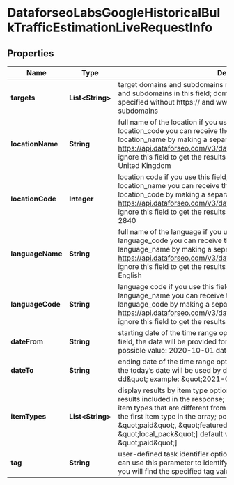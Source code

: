 

# DataforseoLabsGoogleHistoricalBulkTrafficEstimationLiveRequestInfo


## Properties

| Name | Type | Description | Notes |
|------------ | ------------- | ------------- | -------------|
|**targets** | **List&lt;String&gt;** | target domains and subdomains required field you can specify domains and subdomains in this field; domains and subdomains should be specified without https:// and www.; you can set up to 1000 domains or subdomains |  [optional] |
|**locationName** | **String** | full name of the location if you use this field, you don’t have to specify location_code you can receive the list of available locations with their location_name by making a separate request to the https://api.dataforseo.com/v3/dataforseo_labs/locations_and_languages ignore this field to get the results for all available locations example: United Kingdom |  [optional] |
|**locationCode** | **Integer** | location code if you use this field, you don’t have to specify location_name you can receive the list of available locations with their location_code by making a separate request to the https://api.dataforseo.com/v3/dataforseo_labs/locations_and_languages ignore this field to get the results for all available locations example: 2840 |  [optional] |
|**languageName** | **String** | full name of the language if you use this field, you don’t need to specify language_code you can receive the list of available languages with their language_name by making a separate request to the https://api.dataforseo.com/v3/dataforseo_labs/locations_and_languages ignore this field to get the results for all available languages example: English |  [optional] |
|**languageCode** | **String** | language code if you use this field, you don’t need to specify language_name you can receive the list of available languages with their language_code by making a separate request to the https://api.dataforseo.com/v3/dataforseo_labs/locations_and_languages ignore this field to get the results for all available languages example: en |  [optional] |
|**dateFrom** | **String** | starting date of the time range optional field if you don’t specify this field, the data will be provided for the previous 12 months minimal possible value: 2020-10-01 date format: \&quot;yyyy-mm-dd\&quot; |  [optional] |
|**dateTo** | **String** | ending date of the time range optional field if you don’t specify this field, the today’s date will be used by default; date format: \&quot;yyyy-mm-dd\&quot; example: \&quot;2021-04-01\&quot; |  [optional] |
|**itemTypes** | **List&lt;String&gt;** | display results by item type optional field indicates the type of search results included in the response; Note: if the item_types array contains item types that are different from organic, the results will be ordered by the first item type in the array; possible values: [\&quot;organic\&quot;, \&quot;paid\&quot;, \&quot;featured_snippet\&quot;, \&quot;local_pack\&quot;] default value: [\&quot;organic\&quot;, \&quot;paid\&quot;] |  [optional] |
|**tag** | **String** | user-defined task identifier optional field the character limit is 255 you can use this parameter to identify the task and match it with the result you will find the specified tag value in the data object of the response |  [optional] |



